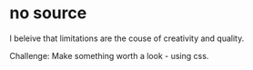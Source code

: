no source
===========

I beleive that limitations are the couse of creativity and quality.

Challenge:
Make something worth a look - using css. 